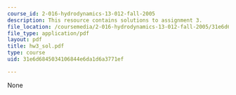 ```yaml
---
course_id: 2-016-hydrodynamics-13-012-fall-2005
description: This resource contains solutions to assignment 3.
file_location: /coursemedia/2-016-hydrodynamics-13-012-fall-2005/31e6d6845034106844e6da1d6a3771ef_hw3_sol.pdf
file_type: application/pdf
layout: pdf
title: hw3_sol.pdf
type: course
uid: 31e6d6845034106844e6da1d6a3771ef

---
```

None